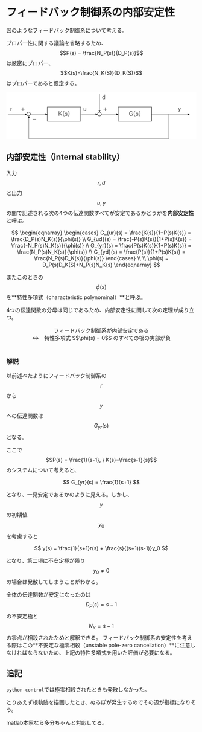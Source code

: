 # フィードバック制御系の内部安定性

図のようなフィードバック制御系について考える。

プロパー性に関する議論を省略するため、$$P(s) = \frac{N_P(s)}{D_P(s)}$$ は厳密にプロパー、$$K(s)=\frac{N_K(S)}{D_K(S)}$$ はプロパーであると仮定する。

![alt text](feedback.png)

## 内部安定性（internal stability）

入力 $$r,d$$ と出力 $$u,y$$ の間で記述される次の4つの伝達関数すべてが安定であるかどうかを**内部安定性**と呼ぶ。

$$
\begin{eqnarray}
\begin{cases}
G_{ur}(s) = \frac{K(s)}{1+P(s)K(s)} = \frac{D_P(s)N_K(s)}{\phi(s)} \\
G_{ud}(s) = \frac{-P(s)K(s)}{1+P(s)K(s)} = \frac{-N_P(s)N_K(s)}{\phi(s)} \\
G_{yr}(s) = \frac{P(s)K(s)}{1+P(s)K(s)} = \frac{N_P(s)N_K(s)}{\phi(s)} \\
G_{yd}(s) = \frac{P(s)}{1+P(s)K(s)} = \frac{N_P(s)D_K(s)}{\phi(s)}
\end{cases} \\ \\
\phi(s) = D_P(s)D_K(S)+N_P(s)N_K(s)
\end{eqnarray}
$$

またこのときの $$\phi(s)$$ を**特性多項式（characteristic polynominal）**と呼ぶ。

4つの伝達関数の分母は同じであるため、内部安定性に関して次の定理が成り立つ。

<center>
フィードバック制御系が内部安定である<br />⇔　特性多項式 $$\phi(s) = 0$$ のすべての根の実部が負
</center><br />

### 解説

以前述べたようにフィードバック制御系の $$r$$ から $$y$$ への伝達関数は $$G_{yr}(s)$$ となる。

ここで $$P(s) = \frac{1}{s-1}, \ K(s)=\frac{s-1}{s}$$ のシステムについて考えると、

$$
G_{yr}(s) = \frac{1}{s+1}
$$

となり、一見安定であるかのように見える。しかし、$$y$$ の初期値 $$y_0$$ を考慮すると

$$
y(s) = \frac{1}{s+1}r(s) + \frac{s}{(s+1)(s-1)}y_0
$$

となり、第二項に不安定極が残り $$y_0 \neq 0$$ の場合は発散してしまうことがわかる。

全体の伝達関数が安定になったのは $$D_P(s) = s-1$$ の不安定極と $$N_K=s-1$$ の零点が相殺されたためと解釈できる。
フィードバック制御系の安定性を考える際はこの**不安定な極零相殺（unstable pole-zero cancellation）**に注意しなければならないため、上記の特性多項式を用いた評価が必要になる。

## 追記

`python-control`では極零相殺されたときも発散しなかった。

とりあえず根軌跡を描画したとき、ぬるぽが発生するのでその辺が指標になりそう。

matlab本家なら多分ちゃんと対応してる。
